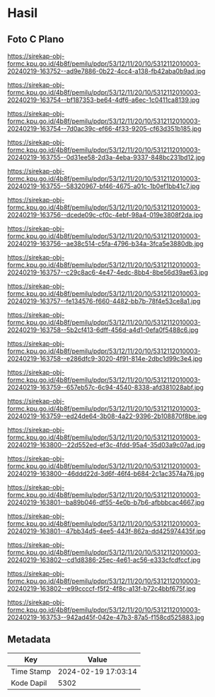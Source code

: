 # Hasil

## Foto C Plano

https://sirekap-obj-formc.kpu.go.id/4b8f/pemilu/pdpr/53/12/11/20/10/5312112010003-20240219-163752--ad9e7886-0b22-4cc4-a138-fb42aba0b9ad.jpg

https://sirekap-obj-formc.kpu.go.id/4b8f/pemilu/pdpr/53/12/11/20/10/5312112010003-20240219-163754--bf187353-be64-4df6-a6ec-1c0411ca8139.jpg

https://sirekap-obj-formc.kpu.go.id/4b8f/pemilu/pdpr/53/12/11/20/10/5312112010003-20240219-163754--7d0ac39c-ef66-4f33-9205-cf63d351b185.jpg

https://sirekap-obj-formc.kpu.go.id/4b8f/pemilu/pdpr/53/12/11/20/10/5312112010003-20240219-163755--0d31ee58-2d3a-4eba-9337-848bc231bd12.jpg

https://sirekap-obj-formc.kpu.go.id/4b8f/pemilu/pdpr/53/12/11/20/10/5312112010003-20240219-163755--58320967-bf46-4675-a01c-1b0ef1bb41c7.jpg

https://sirekap-obj-formc.kpu.go.id/4b8f/pemilu/pdpr/53/12/11/20/10/5312112010003-20240219-163756--dcede09c-cf0c-4ebf-98a4-019e3808f2da.jpg

https://sirekap-obj-formc.kpu.go.id/4b8f/pemilu/pdpr/53/12/11/20/10/5312112010003-20240219-163756--ae38c514-c5fa-4796-b34a-3fca5e3880db.jpg

https://sirekap-obj-formc.kpu.go.id/4b8f/pemilu/pdpr/53/12/11/20/10/5312112010003-20240219-163757--c29c8ac6-4e47-4edc-8bb4-8be56d39ae63.jpg

https://sirekap-obj-formc.kpu.go.id/4b8f/pemilu/pdpr/53/12/11/20/10/5312112010003-20240219-163757--fe134576-f660-4482-bb7b-78f4e53ce8a1.jpg

https://sirekap-obj-formc.kpu.go.id/4b8f/pemilu/pdpr/53/12/11/20/10/5312112010003-20240219-163758--5b2cf413-6dff-456d-a4d1-0efa0f5488c6.jpg

https://sirekap-obj-formc.kpu.go.id/4b8f/pemilu/pdpr/53/12/11/20/10/5312112010003-20240219-163758--e286dfc9-3020-4f91-814e-2dbc1d99c3e4.jpg

https://sirekap-obj-formc.kpu.go.id/4b8f/pemilu/pdpr/53/12/11/20/10/5312112010003-20240219-163759--657eb57c-6c94-4540-8338-afd381028abf.jpg

https://sirekap-obj-formc.kpu.go.id/4b8f/pemilu/pdpr/53/12/11/20/10/5312112010003-20240219-163759--ed24de64-3b08-4a22-9396-2b108870f8be.jpg

https://sirekap-obj-formc.kpu.go.id/4b8f/pemilu/pdpr/53/12/11/20/10/5312112010003-20240219-163800--22d552ed-ef3c-4fdd-95a4-35d03a9c07ad.jpg

https://sirekap-obj-formc.kpu.go.id/4b8f/pemilu/pdpr/53/12/11/20/10/5312112010003-20240219-163800--46ddd22d-3d6f-46f4-b684-2c1ac3574a76.jpg

https://sirekap-obj-formc.kpu.go.id/4b8f/pemilu/pdpr/53/12/11/20/10/5312112010003-20240219-163801--ba89b046-df55-4e0b-b7b6-afbbbcac4667.jpg

https://sirekap-obj-formc.kpu.go.id/4b8f/pemilu/pdpr/53/12/11/20/10/5312112010003-20240219-163801--47bb34d5-4ee5-443f-862a-dd425974435f.jpg

https://sirekap-obj-formc.kpu.go.id/4b8f/pemilu/pdpr/53/12/11/20/10/5312112010003-20240219-163802--cd1d8386-25ec-4e61-ac56-e333cfcdfccf.jpg

https://sirekap-obj-formc.kpu.go.id/4b8f/pemilu/pdpr/53/12/11/20/10/5312112010003-20240219-163802--e99ccccf-f5f2-4f8c-a13f-b72c4bbf675f.jpg

https://sirekap-obj-formc.kpu.go.id/4b8f/pemilu/pdpr/53/12/11/20/10/5312112010003-20240219-163753--942ad45f-042e-47b3-87a5-f158cd525883.jpg


## Metadata

| Key        | Value               |
| ---------- | ------------------- |
| Time Stamp | 2024-02-19 17:03:14 |
| Kode Dapil | 5302                |




